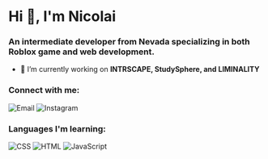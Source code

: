 # Hi 👋, I'm Nicolai

### An intermediate developer from Nevada specializing in both Roblox game and web development.

- 🔭 I’m currently working on **INTRSCAPE, StudySphere, and LIMINALITY**

### Connect with me:
<p align="left">
  <a href="https://mail.google.com/mail/u/0/?view=cm&fs=1&tf=1&to=jehoreknicolai@gmail.com" style="text-decoration: none;"><img src="https://img.shields.io/badge/Email-%23D44638?style=flat&logo=gmail&logoColor=white" alt="Email"/></a>
  <a href="https://www.instagram.com/n1colai308/" style="text-decoration: none;"><img src="https://img.shields.io/badge/Instagram-%23E4405F?style=flat" alt="Instagram"/></a>
</p>

### Languages I'm learning:
<p align="left">
  <a href="https://www.w3schools.com/css/" target="_blank" rel="noreferrer" style="text-decoration: none;"><img src="https://img.shields.io/badge/CSS-%23264DE4?style=flat" alt="CSS"/></a>
  <a href="https://www.w3.org/html/" target="_blank" rel="noreferrer" style="text-decoration: none;"><img src="https://img.shields.io/badge/HTML-%23E34F26?style=flat" alt="HTML"/></a>
  <a href="https://developer.mozilla.org/en-US/docs/Web/JavaScript" target="_blank" rel="noreferrer" style="text-decoration: none;"><img src="https://img.shields.io/badge/JavaScript-%23F7DF1E?style=flat" alt="JavaScript"/></a>
</p>
